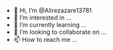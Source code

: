 - 👋 Hi, I’m @Alirezazare13781
- 👀 I’m interested in ...
- 🌱 I’m currently learning ...
- 💞️ I’m looking to collaborate on ...
- 📫 How to reach me ...

<!---
Alirezazare13781/Alirezazare13781 is a ✨ special ✨ repository because its `README.md` (this file) appears on your GitHub profile.
You can click the Preview link to take a look at your changes.
--->

